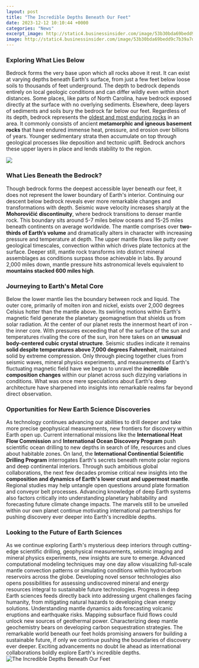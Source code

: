 ```yaml
---
layout: post
title: "The Incredible Depths Beneath Our Feet"
date: 2023-12-12 10:10:44 +0000
categories: "News"
excerpt_image: http://static4.businessinsider.com/image/53b30bda69bedd9c7b39a7d5-1200-/lakes_and_oceans_large.png
image: http://static4.businessinsider.com/image/53b30bda69bedd9c7b39a7d5-1200-/lakes_and_oceans_large.png
---
```


### Exploring What Lies Below
Bedrock forms the very base upon which all rocks above it rest. It can exist at varying depths beneath Earth's surface, from just a few feet below loose soils to thousands of feet underground. The depth to bedrock depends entirely on local geologic conditions and can differ wildly even within short distances. Some places, like parts of North Carolina, have bedrock exposed directly at the surface with no overlying sediments. Elsewhere, deep layers of sediments and soils bury the bedrock far below our feet. 
Regardless of its depth, bedrock represents the [oldest and most enduring rocks](https://store.fi.io.vn/collection/alamo) in an area. It commonly consists of ancient **metamorphic and igneous basement rocks** that have endured immense heat, pressure, and erosion over billions of years. Younger sedimentary strata then accumulate on top through geological processes like deposition and tectonic uplift. Bedrock anchors these upper layers in place and lends stability to the region.

![](https://i.kinja-img.com/gawker-media/image/upload/t_original/bl7pyrrtbbomiijuufb2.jpg)
### What Lies Beneath the Bedrock?
Though bedrock forms the deepest accessible layer beneath our feet, it does not represent the lower boundary of Earth's interior. Continuing our descent below bedrock reveals ever more remarkable changes and transformations with depth. Seismic wave velocity increases sharply at the **Mohorovičić discontinuity**, where bedrock transitions to denser mantle rock. This boundary sits around 5-7 miles below oceans and 15-25 miles beneath continents on average worldwide.
The mantle comprises over **two-thirds of Earth’s volume** and dramatically alters in character with increasing pressure and temperature at depth. The upper mantle flows like putty over geological timescales, convection within which drives plate tectonics at the surface. Deeper still, mantle rock transforms into distinct mineral assemblages as conditions surpass those achievable in labs. By around 2,000 miles down, mantle pressure hits astronomical levels equivalent to **mountains stacked 600 miles high**.
### Journeying to Earth's Metal Core 
Below the lower mantle lies the boundary between rock and liquid. The outer core, primarily of molten iron and nickel, exists over 2,000 degrees Celsius hotter than the mantle above. Its swirling motions within Earth's magnetic field generate the planetary geomagnetism that shields us from solar radiation.
At the center of our planet rests the innermost heart of iron - the inner core. With pressures exceeding that of the surface of the sun and temperatures rivaling the core of the sun, iron here takes on an **unusual body-centered cubic crystal structure**. Seismic studies indicate it remains **solid despite temperatures above 7,000 degrees Fahrenheit**, maintained solid by extreme compression.
Only through piecing together clues from seismic waves, mineral physics experiments, and measurements of Earth's fluctuating magnetic field have we begun to unravel the **incredible composition changes** within our planet across such dizzying variations in conditions. What was once mere speculations about Earth's deep architecture have sharpened into insights into remarkable realms far beyond direct observation.
### Opportunities for New Earth Science Discoveries 
As technology continues advancing our abilities to drill deeper and take more precise geophysical measurements, new frontiers for discovery within Earth open up. Current international missions like the **International Heat Flow Commission** and **International Ocean Discovery Program** push scientific ocean drilling to new depths in search of life, resources and clues about habitable zones. On land, the **International Continential Scientific Drilling Program** interrogates Earth's secrets beneath remote polar regions and deep continental interiors.
Through such ambitious global collaborations, the next few decades promise critical new insights into the **composition and dynamics of Earth's lower crust and uppermost mantle**. Regional studies may help untangle open questions around plate formation and conveyor belt processes. Advancing knowledge of deep Earth systems also factors critically into understanding planetary habitability and forecasting future climate change impacts. The marvels still to be unveiled within our own planet continue motivating international partnerships for pushing discovery ever deeper into Earth's incredible depths.
### Looking to the Future of Earth Sciences
As we continue exploring Earth's mysterious deep interiors through cutting-edge scientific drilling, geophysical measurements, seismic imaging and mineral physics experiments, new insights are sure to emerge. Advanced computational modeling techniques may one day allow visualizing full-scale mantle convection patterns or simulating conditions within hydrocarbon reservoirs across the globe. Developing novel sensor technologies also opens possibilities for assessing undiscovered mineral and energy resources integral to sustainable future technologies.
Progress in deep Earth sciences feeds directly back into addressing urgent challenges facing humanity, from mitigating natural hazards to developing clean energy solutions. Understanding mantle dynamics aids forecasting volcanic eruptions and earthquake risks. Mapping subsurface fluid flows could unlock new sources of geothermal power. Characterizing deep mantle geochemistry bears on developing carbon sequestration strategies. The remarkable world beneath our feet holds promising answers for building a sustainable future, if only we continue pushing the boundaries of discovery ever deeper. Exciting advancements no doubt lie ahead as international collaborations boldly explore Earth's incredible depths.
![The Incredible Depths Beneath Our Feet](http://static4.businessinsider.com/image/53b30bda69bedd9c7b39a7d5-1200-/lakes_and_oceans_large.png)